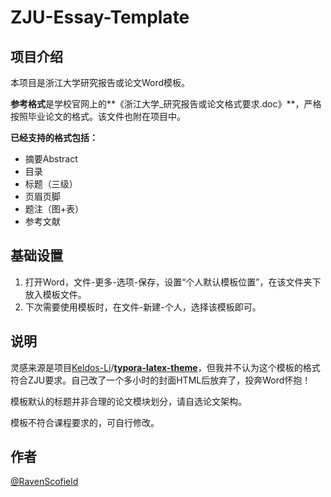 # ZJU-Essay-Template

## 项目介绍

本项目是浙江大学研究报告或论文Word模板。

**参考格式**是学校官网上的**《浙江大学_研究报告或论文格式要求.doc》**，严格按照毕业论文的格式。该文件也附在项目中。

**已经支持的格式包括：**

- 摘要Abstract
- 目录
- 标题（三级）
- 页眉页脚
- 题注（图+表）
- 参考文献

## 基础设置

1. 打开Word，文件-更多-选项-保存，设置“个人默认模板位置”，在该文件夹下放入模板文件。
2. 下次需要使用模板时，在文件-新建-个人，选择该模板即可。

## 说明

灵感来源是项目[Keldos-Li](https://github.com/Keldos-Li)/**[typora-latex-theme](https://github.com/Keldos-Li/typora-latex-theme)**，但我并不认为这个模板的格式符合ZJU要求。自己改了一个多小时的封面HTML后放弃了，投奔Word怀抱！



模板默认的标题并非合理的论文模块划分，请自选论文架构。

模板不符合课程要求的，可自行修改。

## 作者

[@RavenScofield](https://github.com/RavenScofield)
